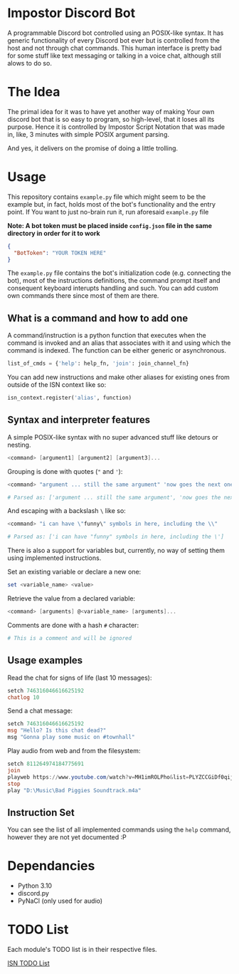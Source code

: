 # Impostor Discord Bot

A programmable Discord bot controlled using an POSIX-like syntax. It has generic functionality of every Discord bot ever but is controlled from the host and not through chat commands. This human interface is pretty bad for some stuff like text messaging or talking in a voice chat, although still alows to do so.

# The Idea
The primal idea for it was to have yet another way of making Your own discord bot that is so easy to program, so high-level, that it loses all its purpose. Hence it is controlled by Impostor Script Notation that was made in, like, 3 minutes with simple POSIX argument parsing.

And yes, it delivers on the promise of doing a little trolling.

# Usage
This repository contains `example.py` file which might seem to be the example but, in fact, holds most of the bot's functionality and the entry point. If You want to just no-brain run it, run aforesaid `example.py` file

**Note: A bot token must be placed inside `config.json` file in the same directory in order for it to work**
```json
{
  "BotToken": "YOUR TOKEN HERE"
}
```

The `example.py` file contains the bot's initialization code (e.g. connecting the bot), most of the instructions definitions, the command prompt itself and consequent keyboard interupts handling and such. You can add custom own commands there since most of them are there.

## What is a command and how to add one
A command/instruction is a python function that executes when the command is invoked and an alias that associates with it and using which the command is indexed. The function can be either generic or asynchronous.

```py
list_of_cmds = {'help': help_fn, 'join': join_channel_fn}
```

You can add new instructions and make other aliases for existing ones from outside of the ISN context like so:
```py
isn_context.register('alias', function)
```

## Syntax and interpreter features
A simple POSIX-like syntax with no super advanced stuff like detours or nesting.

```ps1
<command> [argument1] [argument2] [argument3]...
```

Grouping is done with quotes (`"` and `'`):
```ps1
<command> "argument ... still the same argument" 'now goes the next one'

# Parsed as: ['argument ... still the same argument', 'now goes the next one']
```

And escaping with a backslash `\` like so:
```ps1
<command> "i can have \"funny\" symbols in here, including the \\"

# Parsed as: ['i can have "funny" symbols in here, including the \']
```

There is also a support for variables but, currently, no way of setting them using implemented instructions.

Set an existing variable or declare a new one:
```ps1
set <variable_name> <value>
```

Retrieve the value from a declared variable:
```ps1
<command> [arguments] @<variable_name> [arguments]...
```

Comments are done with a hash `#` character:
```ps1
# This is a comment and will be ignored
```

## Usage examples
Read the chat for signs of life (last 10 messages):
```ps1
setch 746316046616625192
chatlog 10
```

Send a chat message:
```ps1
setch 746316046616625192
msg "Hello? Is this chat dead?"
msg "Gonna play some music on #townhall"
```

Play audio from web and from the filesystem:
```ps1
setch 811264974184775691
join
playweb https://www.youtube.com/watch?v=MH1imROLPho&list=PLYZCCGiDf0qijxmpClFxZlVWWyzuwjy2y&index=1
stop
play "D:\Music\Bad Piggies Soundtrack.m4a"
```

## Instruction Set
You can see the list of all implemented commands using the `help` command, however they are not yet documented :P

# Dependancies
- Python 3.10
- discord.py
- PyNaCl (only used for audio)

# TODO List
Each module's TODO list is in their respective files.

[ISN TODO List](https://github.com/degeneratehyperbola/ImpostorBot/blob/2429304202cba5416dabc120485fa99ca36faa1f/isn.py#L128-L135)
